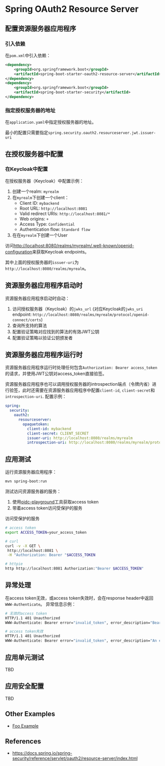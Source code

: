 # Spring OAuth2 Resource Server

## 配置资源服务器应用程序
### 引入依赖
在`pom.xml`中引入依赖：
```xml
<dependency>
    <groupId>org.springframework.boot</groupId>
    <artifactId>spring-boot-starter-oauth2-resource-server</artifactId>
</dependency>
<dependency>
    <groupId>org.springframework.boot</groupId>
    <artifactId>spring-boot-starter-security</artifactId>
</dependency>
```

### 指定授权服务器的地址

在`application.yaml`中指定授权服务器的地址。

最小的配置只需要指定`spring.security.oauth2.resourceserver.jwt.issuer-uri`

## 在授权服务器中配置

### 在Keycloak中配置
在授权服务器（Keycloak）中配置示例：
1. 创建一个realm: `myrealm`
2. 在`myrealm`下创建一个client：
   - Client ID: `mybackend`
   - Root URL: `http://localhost:8081`
   - Valid redirect URIs: `http://localhost:8081/*`
   - Web origins: `+`
   - Access Type: `Confidential`
   - Authentication flow: `Standard flow`
3. 在在`myrealm`下创建一个User

访问<http://localhost:8080/realms/myrealm/.well-known/openid-configuration>来获取Keycloak endpoints。

其中上面的授权服务器的`issuer-uri`为`http://localhost:8080/realms/myrealm`。


## 资源服务器应用程序启动时
资源服务器应用程序启动时自动：
1. 访问授权服务器（Keycloak）的`jwks_url` (对应Keycloak的`jwks_uri` endpoint: `http://localhost:8080/realms/myrealm/protocol/openid-connect/certs`)
2. 查询所支持的算法
3. 配置验证策略对应找到的算法的有效JWT公钥
4. 配置验证策略以验证公钥颁发者

## 资源服务器应用程序运行时
资源服务器应用程序运行时处理任何包含`Authorization: Bearer access_token`的请求，并使用JWT公钥对access_token直接验签。

资源服务器应用程序也可以调用授权服务器的introspection端点（令牌内省）进行验签，此时还需要在资源服务器应用程序中配置`client-id`, `client-secret`和`introspection-uri`.
配置示例：
```yaml
spring:
  security:
    oauth2:
      resourceserver:
        opaquetoken:
          client-id: mybackend
          client-secret: CLIENT_SECRET
          issuer-uri: http://localhost:8080/realms/myrealm
          introspection-uri: http://localhost:8080/realms/myrealm/protocol/openid-connect/token/introspect
```

## 应用测试

运行资源服务器应用程序：
```bash
mvn spring-boot:run
```

测试访问资源服务器的服务：
1. 使用[oidc-playground](../oidc-playground)工具获取access token
2. 带着access token访问受保护的服务

访问受保护的服务
```bash
# access token
export ACCESS_TOKEN=your_access_token

# curl
curl -v -X GET \
 http://localhost:8081 \
 -H "Authorization: Bearer "$ACCESS_TOKEN

# httpie
http http://localhost:8081 Authorization:"Bearer $ACCESS_TOKEN"

```

## 异常处理
在access token无效，或access token失效时，会在response header中返回`WWW-Authenticate`。
异常信息示例：
```bash
# 无效的access token
HTTP/1.1 401 Unauthorized
WWW-Authenticate: Bearer error="invalid_token", error_description="Bearer token is malformed", error_uri="https://tools.ietf.org/html/rfc6750#section-3.1"

# access token失效
HTTP/1.1 401 Unauthorized
WWW-Authenticate: Bearer error="invalid_token", error_description="An error occurred while attempting to decode the Jwt: Jwt expired at 2022-08-07T15:50:03Z", error_uri="https://tools.ietf.org/html/rfc6750#section-3.1"
```

## 应用单元测试

TBD

## 应用安全配置

TBD

## Other Examples

- [Foo Example](./FOO.md)



## References
- https://docs.spring.io/spring-security/reference/servlet/oauth2/resource-server/index.html